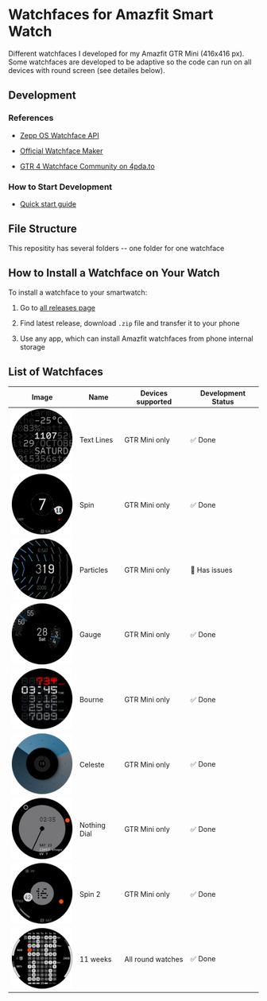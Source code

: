 # Watchfaces for Amazfit Smart Watch

Different watchfaces I developed for my Amazfit GTR Mini (416x416 px). Some watchfaces are developed to be adaptive so the code can run on all devices with round screen (see detailes below).

## Development

### References

- [Zepp OS Watchface API](https://docs.zepp.com/docs/watchface/api/hmUI/createWidget/)

- [Official Watchface Maker](https://watchface.zepp.com/create)

- [GTR 4 Watchface Community on 4pda.to](https://4pda.to/forum/index.php?showtopic=1055207)

### How to Start Development

- [Quick start guide](https://docs.zepp.com/docs/guides/quick-start/)

## File Structure

This repositity has several folders -- one folder for one watchface


## How to Install a Watchface on Your Watch

To install a watchface to your smartwatch:

1. Go to [all releases page](https://github.com/novvember/amazfit-watchfaces/releases)

2. Find latest release, download `.zip` file and transfer it to your phone

3. Use any app, which can install Amazfit watchfaces from phone internal storage

## List of Watchfaces

| Image 	                    | Name       	| Devices supported | Development Status 	  |
|:-------------------------:  |------------ |------------------ |---------------------  |
| ![](./text-lines/demo.png)  | Text Lines 	| GTR Mini only 	  | ✅ Done             	|
| ![](./spin/demo.png)       	| Spin       	| GTR Mini only 	  | ✅ Done             	|
| ![](./particles/demo.png)   | Particles  	| GTR Mini only 	  | 🚫 Has issues        |
| ![](./gauge/demo.png)      	| Gauge      	| GTR Mini only 	  | ✅ Done             	|
| ![](./bourne/demo.png)      | Bourne     	| GTR Mini only 	  | ✅ Done             	|
| ![](./celeste/demo.png)     | Celeste    	| GTR Mini only 	  | ✅ Done             	|
| ![](./nothing-dial/demo.png)| Nothing Dial| GTR Mini only 	  | ✅ Done             	|
| ![](./spin-2/demo.png)      | Spin 2      | GTR Mini only 	  | ✅ Done             	|
| ![](./11-weeks/demo.png)    | 11 weeks    | All round watches | ✅ Done             	|
